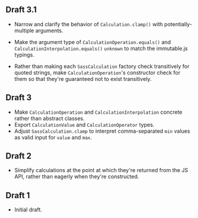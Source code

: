 ## Draft 3.1

* Narrow and clarify the behavior of `Calculation.clamp()` with
  potentially-multiple arguments.

* Make the argument type of `CalculationOperation.equals()` and
  `CalculationInterpolation.equals()` `unknown` to match the immutable.js
  typings.

* Rather than making each `SassCalculation` factory check transitively for
  quoted strings, make `CalculationOperation`'s constructor check for them so
  that they're guaranteed not to exist transitively.

## Draft 3

* Make `CalculationOperation` and `CalculationInterpolation` concrete rather
  than abstract classes.
* Export `CalculationValue` and `CalculationOperator` types.
* Adjust `SassCalculation.clamp` to interpret comma-separated `min` values as
  valid input for `value` and `max`.

## Draft 2

* Simplify calculations at the point at which they're returned from the JS API,
  rather than eagerly when they're constructed.

## Draft 1

* Initial draft.
